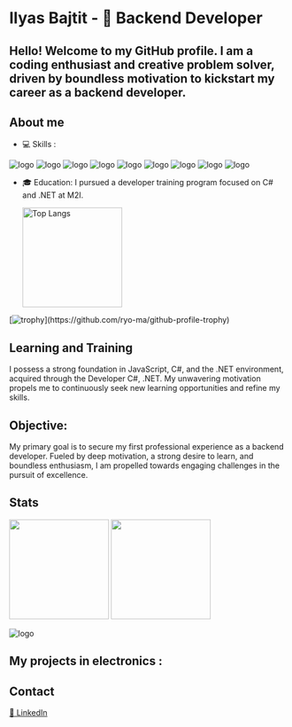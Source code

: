 # Ilyas Bajtit - 🚀 Backend Developer
## Hello! Welcome to my GitHub profile. I am a coding enthusiast and creative problem solver, driven by boundless motivation to kickstart my career as a backend developer.

## About me

- 💻 Skills :

  
![logo](https://img.shields.io/badge/HTML5-E34F26?style=for-the-badge&logo=html5&logoColor=white)
![logo](https://img.shields.io/badge/CSS3-1572B6?style=for-the-badge&logo=css3&logoColor=white)
![logo](https://img.shields.io/badge/JavaScript-F7DF1E?style=for-the-badge&logo=javascript&logoColor=black)
![logo](https://img.shields.io/badge/Node%20js-339933?style=for-the-badge&logo=nodedotjs&logoColor=white)
![logo](https://img.shields.io/badge/C%23-239120?style=for-the-badge&logo=c-sharp&logoColor=white)
![logo](https://img.shields.io/badge/.NET-512BD4?style=for-the-badge&logo=dotnet&logoColor=white)
![logo](https://img.shields.io/badge/PostgreSQL-316192?style=for-the-badge&logo=postgresql&logoColor=white)
![logo](https://img.shields.io/badge/Linux-FCC624?style=for-the-badge&logo=linux&logoColor=black)
![logo](https://img.shields.io/badge/Windows-0078D6?style=for-the-badge&logo=windows&logoColor=white)


- 🎓 Education: I pursued a developer training program focused on C# and .NET at M2I.

   <img height="180em" src="https://github-readme-stats.vercel.app/api/top-langs/?username=IlyasBajtit-Cn&layout=compact&langs_count=7&theme=algolia" alt="Top Langs"/>

[![trophy](https://github-profile-trophy.vercel.app/?username=IlyasBajtit-Cn&theme=onestar&no-frame=true&rank=-?)](https://github.com/ryo-ma/github-profile-trophy)
## Learning and Training

I possess a strong foundation in JavaScript, C#, and the .NET environment, acquired through the Developer C#, .NET. My unwavering motivation propels me to continuously seek new learning opportunities and refine my skills.


## Objective:

My primary goal is to secure my first professional experience as a backend developer. Fueled by deep motivation, a strong desire to learn, and boundless enthusiasm, I am propelled towards engaging challenges in the pursuit of excellence.


## Stats 

<img height="180em" src="https://github-readme-stats-zakaria-aitali.vercel.app/api/top-langs/?username=IlyasBajtit&layout=compact&langs_count=8&theme=algolia&include_all_commits=true&count_private=true"/>
<img height="180em" src="https://github-readme-stats-eight-theta.vercel.app/api?username=IlyasBajtit&show_icons=true&theme=algolia&include_all_commits=true&count_private=true"/>

![logo](https://www.codewars.com/users/IlyasBajtit/badges/large)

## My projects in electronics :

## Contact

[🔗 LinkedIn](https://www.linkedin.com/in/ilyas-bajtit-7230542a2/)



